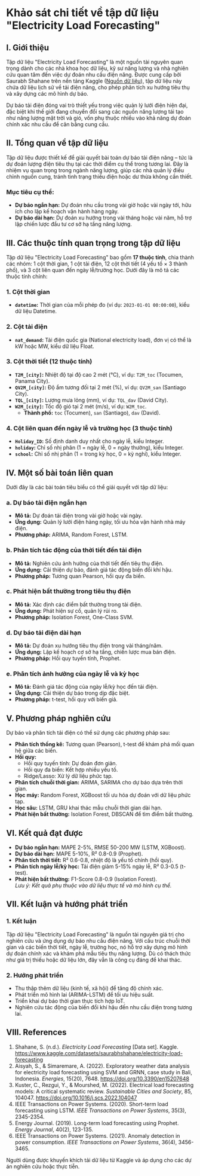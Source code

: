 # Khảo sát chi tiết về tập dữ liệu "Electricity Load Forecasting"

## I. Giới thiệu
Tập dữ liệu "Electricity Load Forecasting" là một nguồn tài nguyên quan trọng dành cho các nhà khoa học dữ liệu, kỹ sư năng lượng và nhà nghiên cứu quan tâm đến việc dự đoán nhu cầu điện năng. Được cung cấp bởi Saurabh Shahane trên nền tảng Kaggle ([Nguồn dữ liệu](https://www.kaggle.com/datasets/saurabhshahane/electricity-load-forecasting)), tập dữ liệu này chứa dữ liệu lịch sử về tải điện năng, cho phép phân tích xu hướng tiêu thụ và xây dựng các mô hình dự báo.  

Dự báo tải điện đóng vai trò thiết yếu trong việc quản lý lưới điện hiện đại, đặc biệt khi thế giới đang chuyển đổi sang các nguồn năng lượng tái tạo như năng lượng mặt trời và gió, vốn phụ thuộc nhiều vào khả năng dự đoán chính xác nhu cầu để cân bằng cung cầu.

## II. Tổng quan về tập dữ liệu
Tập dữ liệu được thiết kế để giải quyết bài toán dự báo tải điện năng – tức là dự đoán lượng điện tiêu thụ tại các thời điểm cụ thể trong tương lai. Đây là nhiệm vụ quan trọng trong ngành năng lượng, giúp các nhà quản lý điều chỉnh nguồn cung, tránh tình trạng thiếu điện hoặc dư thừa không cần thiết.

### Mục tiêu cụ thể:
- **Dự báo ngắn hạn:** Dự đoán nhu cầu trong vài giờ hoặc vài ngày tới, hữu ích cho lập kế hoạch vận hành hàng ngày.  
- **Dự báo dài hạn:** Dự đoán xu hướng trong vài tháng hoặc vài năm, hỗ trợ lập chiến lược đầu tư cơ sở hạ tầng năng lượng.

## III. Các thuộc tính quan trọng trong tập dữ liệu
Tập dữ liệu "Electricity Load Forecasting" bao gồm **17 thuộc tính**, chia thành các nhóm: 1 cột thời gian, 1 cột tải điện, 12 cột thời tiết (4 yếu tố × 3 thành phố), và 3 cột liên quan đến ngày lễ/trường học. Dưới đây là mô tả các thuộc tính chính:

### 1. Cột thời gian
- **`datetime`:** Thời gian của mỗi phép đo (ví dụ: `2023-01-01 00:00:00`), kiểu dữ liệu Datetime.

### 2. Cột tải điện
- **`nat_demand`:** Tải điện quốc gia (National electricity load), đơn vị có thể là kW hoặc MW, kiểu dữ liệu Float.

### 3. Cột thời tiết (12 thuộc tính)
- **`T2M_[city]`:** Nhiệt độ tại độ cao 2 mét (°C), ví dụ: `T2M_toc` (Tocumen, Panama City).  
- **`QV2M_[city]`:** Độ ẩm tương đối tại 2 mét (%), ví dụ: `QV2M_san` (Santiago City).  
- **`TQL_[city]`:** Lượng mưa lỏng (mm), ví dụ: `TQL_dav` (David City).  
- **`W2M_[city]`:** Tốc độ gió tại 2 mét (m/s), ví dụ: `W2M_toc`.  
  - **Thành phố:** `toc` (Tocumen), `san` (Santiago), `dav` (David).

### 4. Cột liên quan đến ngày lễ và trường học (3 thuộc tính)
- **`Holiday_ID`:** Số định danh duy nhất cho ngày lễ, kiểu Integer.  
- **`holiday`:** Chỉ số nhị phân (1 = ngày lễ, 0 = ngày thường), kiểu Integer.  
- **`school`:** Chỉ số nhị phân (1 = trong kỳ học, 0 = kỳ nghỉ), kiểu Integer.

## IV. Một số bài toán liên quan
Dưới đây là các bài toán tiêu biểu có thể giải quyết với tập dữ liệu:

### a. Dự báo tải điện ngắn hạn
- **Mô tả:** Dự đoán tải điện trong vài giờ hoặc vài ngày.  
- **Ứng dụng:** Quản lý lưới điện hàng ngày, tối ưu hóa vận hành nhà máy điện.  
- **Phương pháp:** ARIMA, Random Forest, LSTM.

### b. Phân tích tác động của thời tiết đến tải điện
- **Mô tả:** Nghiên cứu ảnh hưởng của thời tiết đến tiêu thụ điện.  
- **Ứng dụng:** Cải thiện dự báo, đánh giá tác động biến đổi khí hậu.  
- **Phương pháp:** Tương quan Pearson, hồi quy đa biến.

### c. Phát hiện bất thường trong tiêu thụ điện
- **Mô tả:** Xác định các điểm bất thường trong tải điện.  
- **Ứng dụng:** Phát hiện sự cố, quản lý rủi ro.  
- **Phương pháp:** Isolation Forest, One-Class SVM.

### d. Dự báo tải điện dài hạn
- **Mô tả:** Dự đoán xu hướng tiêu thụ điện trong vài tháng/năm.  
- **Ứng dụng:** Lập kế hoạch cơ sở hạ tầng, chiến lược mua bán điện.  
- **Phương pháp:** Hồi quy tuyến tính, Prophet.

### e. Phân tích ảnh hưởng của ngày lễ và kỳ học
- **Mô tả:** Đánh giá tác động của ngày lễ/kỳ học đến tải điện.  
- **Ứng dụng:** Cải thiện dự báo trong dịp đặc biệt.  
- **Phương pháp:** t-test, hồi quy với biến giả.

## V. Phương pháp nghiên cứu
Dự báo và phân tích tải điện có thể sử dụng các phương pháp sau:

- **Phân tích thống kê:** Tương quan (Pearson), t-test để khám phá mối quan hệ giữa các biến.  
- **Hồi quy:**  
  - Hồi quy tuyến tính: Dự đoán đơn giản.  
  - Hồi quy đa biến: Kết hợp nhiều yếu tố.  
  - Ridge/Lasso: Xử lý dữ liệu phức tạp.  
- **Phân tích chuỗi thời gian:** ARIMA, SARIMA cho dự báo dựa trên thời gian.  
- **Học máy:** Random Forest, XGBoost tối ưu hóa dự đoán với dữ liệu phức tạp.  
- **Học sâu:** LSTM, GRU khai thác mẫu chuỗi thời gian dài hạn.  
- **Phát hiện bất thường:** Isolation Forest, DBSCAN để tìm điểm bất thường.

## VI. Kết quả đạt được
- **Dự báo ngắn hạn:** MAPE 2-5%, RMSE 50-200 MW (LSTM, XGBoost).  
- **Dự báo dài hạn:** MAPE 5-10%, R² 0.8-0.9 (Prophet).  
- **Phân tích thời tiết:** R² 0.6-0.8, nhiệt độ là yếu tố chính (hồi quy).  
- **Phân tích ngày lễ/kỳ học:** Tải điện giảm 5-15% ngày lễ, R² 0.3-0.5 (t-test).  
- **Phát hiện bất thường:** F1-Score 0.8-0.9 (Isolation Forest).  
*Lưu ý: Kết quả phụ thuộc vào dữ liệu thực tế và mô hình cụ thể.*

## VII. Kết luận và hướng phát triển

### 1. Kết luận
Tập dữ liệu "Electricity Load Forecasting" là nguồn tài nguyên giá trị cho nghiên cứu và ứng dụng dự báo nhu cầu điện năng. Với cấu trúc chuỗi thời gian và các biến thời tiết, ngày lễ, trường học, nó hỗ trợ xây dựng mô hình dự đoán chính xác và khám phá mẫu tiêu thụ năng lượng. Dù có thách thức như giá trị thiếu hoặc dữ liệu lớn, đây vẫn là công cụ đáng để khai thác.

### 2. Hướng phát triển
- Thu thập thêm dữ liệu (kinh tế, xã hội) để tăng độ chính xác.  
- Phát triển mô hình lai (ARIMA-LSTM) để tối ưu hiệu suất.  
- Triển khai dự báo thời gian thực tích hợp IoT.  
- Nghiên cứu tác động của biến đổi khí hậu đến nhu cầu điện trong tương lai.

## VIII. References
1. Shahane, S. (n.d.). *Electricity Load Forecasting* [Data set]. Kaggle. https://www.kaggle.com/datasets/saurabhshahane/electricity-load-forecasting  
2. Aisyah, S., & Simaremare, A. (2022). Exploratory weather data analysis for electricity load forecasting using SVM and GRNN, case study in Bali, Indonesia. *Energies*, 15(20), 7648. https://doi.org/10.3390/en15207648  
3. Kuster, C., Rezgui, Y., & Mourshed, M. (2022). Electrical load forecasting models: A critical systematic review. *Sustainable Cities and Society*, 85, 104047. https://doi.org/10.1016/j.scs.2022.104047  
4. IEEE Transactions on Power Systems. (2020). Short-term load forecasting using LSTM. *IEEE Transactions on Power Systems*, 35(3), 2345-2354.  
5. Energy Journal. (2019). Long-term load forecasting using Prophet. *Energy Journal*, 40(2), 123-135.  
6. IEEE Transactions on Power Systems. (2021). Anomaly detection in power consumption. *IEEE Transactions on Power Systems*, 36(4), 3456-3465.

Người dùng được khuyến khích tải dữ liệu từ Kaggle và áp dụng cho các dự án nghiên cứu hoặc thực tiễn.
